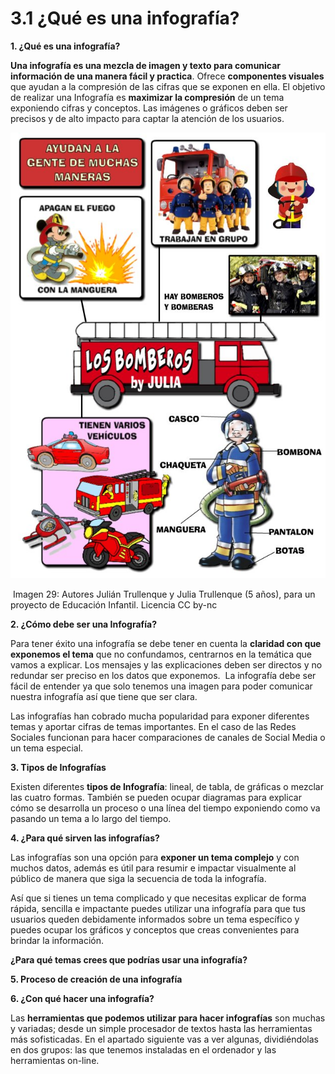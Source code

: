 # 3.1 ¿Qué es una infografía?

**1\. ¿Qué es una infografía?**

**Una infografía es una mezcla de imagen y texto para comunicar información de una manera fácil y practica**. Ofrece **componentes visuales** que ayudan a la compresión de las cifras que se exponen en ella. El objetivo de realizar una Infografía es **maximizar la compresión** de un tema exponiendo cifras y conceptos. Las imágenes o gráficos deben ser precisos y de alto impacto para captar la atención de los usuarios.


![](img/bomberos.jpg "Infografía los Bomberos")


 Imagen 29: Autores Julián Trullenque y Julia Trullenque (5 años), para un proyecto de Educación Infantil. Licencia CC by-nc 

**2\. ¿Cómo debe ser una Infografía?**

Para tener éxito una infografía se debe tener en cuenta la **claridad con que exponemos el tema** que no confundamos, centrarnos en la temática que vamos a explicar. Los mensajes y las explicaciones deben ser directos y no redundar ser preciso en los datos que exponemos.  La infografía debe ser fácil de entender ya que solo tenemos una imagen para poder comunicar nuestra infografía así que tiene que ser clara.

Las infografías han cobrado mucha popularidad para exponer diferentes temas y aportar cifras de temas importantes. En el caso de las Redes Sociales funcionan para hacer comparaciones de canales de Social Media o un tema especial.

**3\. Tipos de Infografías**

Existen diferentes **tipos de Infografía**: lineal, de tabla, de gráficas o mezclar las cuatro formas. También se pueden ocupar diagramas para explicar cómo se desarrolla un proceso o una línea del tiempo exponiendo como va pasando un tema a lo largo del tiempo.

**4\. ¿Para qué sirven las infografías?**

Las infografías son una opción para **exponer un tema complejo** y con muchos datos, además es útil para resumir e impactar visualmente al público de manera que siga la secuencia de toda la infografía.

Así que si tienes un tema complicado y que necesitas explicar de forma rápida, sencilla e impactante puedes utilizar una infografía para que tus usuarios queden debidamente informados sobre un tema específico y puedes ocupar los gráficos y conceptos que creas convenientes para brindar la información.

**¿Para qué temas crees que podrías usar una infografía?**

**5\. Proceso de creación de una infografía**

**6\. ¿Con qué hacer una infografía?**

Las **herramientas que podemos utilizar para hacer infografías** son muchas y variadas; desde un simple procesador de textos hasta las herramientas más sofisticadas. En el apartado siguiente vas a ver algunas, dividiéndolas en dos grupos: las que tenemos instaladas en el ordenador y las herramientas on-line.

